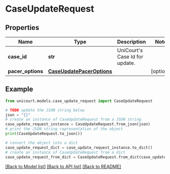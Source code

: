 # CaseUpdateRequest


## Properties

Name | Type | Description | Notes
------------ | ------------- | ------------- | -------------
**case_id** | **str** | UniCourt&#39;s Case Id for update. | 
**pacer_options** | [**CaseUpdatePacerOptions**](CaseUpdatePacerOptions.md) |  | [optional] 

## Example

```python
from unicourt.models.case_update_request import CaseUpdateRequest

# TODO update the JSON string below
json = "{}"
# create an instance of CaseUpdateRequest from a JSON string
case_update_request_instance = CaseUpdateRequest.from_json(json)
# print the JSON string representation of the object
print(CaseUpdateRequest.to_json())

# convert the object into a dict
case_update_request_dict = case_update_request_instance.to_dict()
# create an instance of CaseUpdateRequest from a dict
case_update_request_from_dict = CaseUpdateRequest.from_dict(case_update_request_dict)
```
[[Back to Model list]](../README.md#documentation-for-models) [[Back to API list]](../README.md#documentation-for-api-endpoints) [[Back to README]](../README.md)


